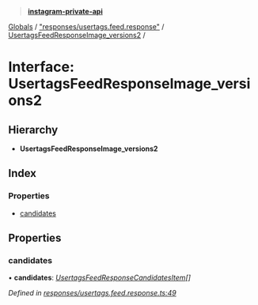 > **[instagram-private-api](../README.md)**

[Globals](../globals.md) / ["responses/usertags.feed.response"](../modules/_responses_usertags_feed_response_.md) / [UsertagsFeedResponseImage_versions2](_responses_usertags_feed_response_.usertagsfeedresponseimage_versions2.md) /

# Interface: UsertagsFeedResponseImage_versions2

## Hierarchy

* **UsertagsFeedResponseImage_versions2**

## Index

### Properties

* [candidates](_responses_usertags_feed_response_.usertagsfeedresponseimage_versions2.md#candidates)

## Properties

###  candidates

• **candidates**: *[UsertagsFeedResponseCandidatesItem](_responses_usertags_feed_response_.usertagsfeedresponsecandidatesitem.md)[]*

*Defined in [responses/usertags.feed.response.ts:49](https://github.com/Nerixyz/instagram-private-api/blob/e5037ee/src/responses/usertags.feed.response.ts#L49)*